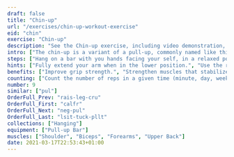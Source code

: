 ```yaml
---
draft: false
title: "Chin-up"
url: "/exercises/chin-up-workout-exercise"
eid: "chin"
exercise: "Chin-up"
description: "See the Chin-up exercise, including video demonstration, instructions on how-to perform, benefits, activated body parts and related exercises."
intro: ["The chin-up is a variant of a pull-up, commonly named like this when it is performed with the palm of your hands toward your face.", "Sometimes you will find organizations that use the term pull-up interchangeably to refer to both the overhand and underhand grips. Most typically, chin-up is executed with the palm toward you, and pull-up with the palm facing away."]
steps: ["Hang on a bar with you hands facing your self, in a relaxed position.", "Raise your body until your chin is above the bar.", "Lower yourself back down, in a slow and controlled movement."]
hints: ["Fully extend your arm when in the lower position.", "Use the right form.", "If you cand do the exercise, adopt the assisted form or focus on preparation exercises."]
benefits: ["Improve grip strength.", "Strengthen muscles that stabilize the spine, reducing back-pain risks."]
counting: ["Count the number of reps in a given time (minute, day, week, ...)", "Set a goal for a long period, ensuring daily chin-ups.", "Evaluate progress by the number of consecutive repetitions."]
number: 9
similar: ["pul"]
OrderFull_Prev: "rais-leg-cru"
OrderFull_First: "calfr"
OrderFull_Next: "neg-pul"
OrderFull_Last: "lsit-tuck-pllt"
collections: ["Hanging"]
equipment: ["Pull-up Bar"]
muscles: ["Shoulder", "Biceps", "Forearms", "Upper Back"]
date: 2021-03-17T22:53:43+01:00
---
```

